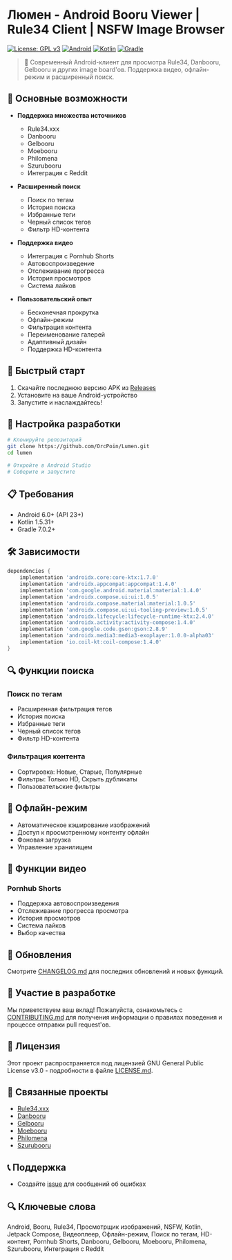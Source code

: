 # Люмен - Android Booru Viewer | Rule34 Client | NSFW Image Browser

[![License: GPL v3](https://img.shields.io/badge/License-GPLv3-blue.svg)](https://www.gnu.org/licenses/gpl-3.0)
[![Android](https://img.shields.io/badge/Android-6.0%2B-brightgreen.svg)](https://developer.android.com/about/versions/marshmallow)
[![Kotlin](https://img.shields.io/badge/Kotlin-1.5.31%2B-purple.svg)](https://kotlinlang.org/)
[![Gradle](https://img.shields.io/badge/Gradle-7.0.2%2B-orange.svg)](https://gradle.org/)

> 🎨 Современный Android-клиент для просмотра Rule34, Danbooru, Gelbooru и других image board'ов. Поддержка видео, офлайн-режим и расширенный поиск.

## 🌟 Основные возможности

- **Поддержка множества источников**
  - Rule34.xxx
  - Danbooru
  - Gelbooru
  - Moebooru
  - Philomena
  - Szurubooru
  - Интеграция с Reddit

- **Расширенный поиск**
  - Поиск по тегам
  - История поиска
  - Избранные теги
  - Черный список тегов
  - Фильтр HD-контента

- **Поддержка видео**
  - Интеграция с Pornhub Shorts
  - Автовоспроизведение
  - Отслеживание прогресса
  - История просмотров
  - Система лайков

- **Пользовательский опыт**
  - Бесконечная прокрутка
  - Офлайн-режим
  - Фильтрация контента
  - Переименование галерей
  - Адаптивный дизайн
  - Поддержка HD-контента

## 🚀 Быстрый старт

1. Скачайте последнюю версию APK из [Releases](https://github.com/OrcPoin/Lumen/releases)
2. Установите на ваше Android-устройство
3. Запустите и наслаждайтесь!

## 🔧 Настройка разработки

```bash
# Клонируйте репозиторий
git clone https://github.com/OrcPoin/Lumen.git
cd lumen

# Откройте в Android Studio
# Соберите и запустите
```

## 📋 Требования

- Android 6.0+ (API 23+)
- Kotlin 1.5.31+
- Gradle 7.0.2+

## 🛠️ Зависимости

```gradle
dependencies {
    implementation 'androidx.core:core-ktx:1.7.0'
    implementation 'androidx.appcompat:appcompat:1.4.0'
    implementation 'com.google.android.material:material:1.4.0'
    implementation 'androidx.compose.ui:ui:1.0.5'
    implementation 'androidx.compose.material:material:1.0.5'
    implementation 'androidx.compose.ui:ui-tooling-preview:1.0.5'
    implementation 'androidx.lifecycle:lifecycle-runtime-ktx:2.4.0'
    implementation 'androidx.activity:activity-compose:1.4.0'
    implementation 'com.google.code.gson:gson:2.8.9'
    implementation 'androidx.media3:media3-exoplayer:1.0.0-alpha03'
    implementation 'io.coil-kt:coil-compose:1.4.0'
}
```

## 🔍 Функции поиска

### Поиск по тегам
- Расширенная фильтрация тегов
- История поиска
- Избранные теги
- Черный список тегов
- Фильтр HD-контента

### Фильтрация контента
- Сортировка: Новые, Старые, Популярные
- Фильтры: Только HD, Скрыть дубликаты
- Пользовательские фильтры

## 💾 Офлайн-режим

- Автоматическое кэширование изображений
- Доступ к просмотренному контенту офлайн
- Фоновая загрузка
- Управление хранилищем

## 🎥 Функции видео

### Pornhub Shorts
- Поддержка автовоспроизведения
- Отслеживание прогресса просмотра
- История просмотров
- Система лайков
- Выбор качества

## 🔄 Обновления

Смотрите [CHANGELOG.md](CHANGELOG.md) для последних обновлений и новых функций.

## 🤝 Участие в разработке

Мы приветствуем ваш вклад! Пожалуйста, ознакомьтесь с [CONTRIBUTING.md](CONTRIBUTING.md) для получения информации о правилах поведения и процессе отправки pull request'ов.

## 📜 Лицензия

Этот проект распространяется под лицензией GNU General Public License v3.0 - подробности в файле [LICENSE.md](LICENSE.md).

## 🔗 Связанные проекты

- [Rule34.xxx](https://rule34.xxx/)
- [Danbooru](https://danbooru.donmai.us/)
- [Gelbooru](https://gelbooru.com/)
- [Moebooru](https://yande.re/)
- [Philomena](https://derpibooru.org/)
- [Szurubooru](https://szurubooru.org/)

## 📞 Поддержка

- Создайте [issue](https://github.com/OrcPoin/Lumen/issues) для сообщений об ошибках


## 🔍 Ключевые слова

Android, Booru, Rule34, Просмотрщик изображений, NSFW, Kotlin, Jetpack Compose, Видеоплеер, Офлайн-режим, Поиск по тегам, HD-контент, Pornhub Shorts, Danbooru, Gelbooru, Moebooru, Philomena, Szurubooru, Интеграция с Reddit 
